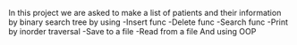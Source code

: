 In this project we are asked to make a list of patients and their information by binary search tree by using 
-Insert func
-Delete func
-Search func
-Print by inorder traversal
-Save to a file 
-Read from a file 
And using OOP
